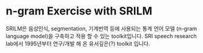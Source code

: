 # n-gram Exercise with SRILM

SRILM은 음성인식, segmentation, 기계번역 등에 사용되는 통계 언어 모델 (n-gram language model)을 구축하고 적용 할 수 있는 toolkit입니다. SRI speech research lab에서 1995년부터 연구/개발 해 온 유서깊은(?) toolkit 입니다.